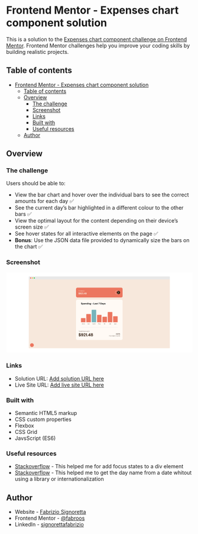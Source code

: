 # Frontend Mentor - Expenses chart component solution

This is a solution to the [Expenses chart component challenge on Frontend Mentor](https://www.frontendmentor.io/challenges/expenses-chart-component-e7yJBUdjwt). Frontend Mentor challenges help you improve your coding skills by building realistic projects.

## Table of contents

- [Frontend Mentor - Expenses chart component solution](#frontend-mentor---expenses-chart-component-solution)
  - [Table of contents](#table-of-contents)
  - [Overview](#overview)
    - [The challenge](#the-challenge)
    - [Screenshot](#screenshot)
    - [Links](#links)
    - [Built with](#built-with)
    - [Useful resources](#useful-resources)
  - [Author](#author)

## Overview

### The challenge

Users should be able to:

- View the bar chart and hover over the individual bars to see the correct amounts for each day ✅
- See the current day’s bar highlighted in a different colour to the other bars ✅
- View the optimal layout for the content depending on their device’s screen size ✅
- See hover states for all interactive elements on the page ✅
- **Bonus**: Use the JSON data file provided to dynamically size the bars on the chart ✅

### Screenshot

![screenshot](./screenshot.png)

### Links

- Solution URL: [Add solution URL here](https://www.frontendmentor.io/solutions/responsive-chart-component-Lt9-aDKf-H)
- Live Site URL: [Add live site URL here](https://fabroos.github.io/CHART-COMPONENT/)

### Built with

- Semantic HTML5 markup
- CSS custom properties
- Flexbox
- CSS Grid
- JavsScript (ES6)

### Useful resources

- [Stackoverflow](https://stackoverflow.com/questions/16261504/make-div-element-receive-focus) - This helped me for add focus states to a div element
- [Stackoverflow](https://stackoverflow.com/questions/24998624/day-name-from-date-in-js) - This helped me to get the day name from a date whitout using a library or internationalization

## Author

- Website - [Fabrizio Signoretta](https://fabriziosignoretta.me)
- Frontend Mentor - [@fabroos](https://www.frontendmentor.io/profile/fabroos)
- LinkedIn - [signorettafabrizio](https://www.linkedin.com/in/signorettafabrizio/)
